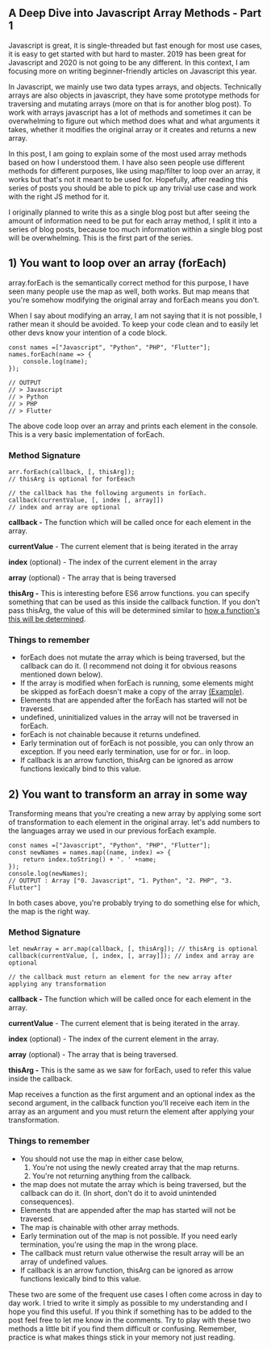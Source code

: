 ## A Deep Dive into Javascript Array Methods - Part 1

Javascript is great, it is single-threaded but fast enough for most use cases, it is easy to get started with but hard to master. 2019 has been great for Javascript and 2020 is not going to be any different. In this context, I am focusing more on writing beginner-friendly articles on Javascript this year.

In Javascript, we mainly use two data types arrays, and objects. Technically arrays are also objects in javascript, they have some prototype methods for traversing and mutating arrays (more on that is for another blog post). To work with arrays javascript has a lot of methods and sometimes it can be overwhelming to figure out which method does what and what arguments it takes, whether it modifies the original array or it creates and returns a new array. 

In this post, I am going to explain some of the most used array methods based on how I understood them. I have also seen people use different methods for different purposes, like using map/filter to loop over an array, it works but that's not it meant to be used for. Hopefully, after reading this series of posts you should be able to pick up any trivial use case and work with the right JS method for it.

I originally planned to write this as a single blog post but after seeing the amount of information need to be put for each array method, I split it into a series of blog posts, because too much information within a single blog post will be overwhelming. This is the first part of the series.

## 1) You want to loop over an array (forEach)
array.forEach is the semantically correct method for this purpose, I have seen many people use the map as well, both works. But map means that you're somehow modifying the original array and forEach means you don't.

When I say about modifying an array, I am not saying that it is not possible, I rather mean it should be avoided. To keep your code clean and to easily let other devs know your intention of a code block.

```
const names =["Javascript", "Python", "PHP", "Flutter"];
names.forEach(name => {
	console.log(name);
});

// OUTPUT
// > Javascript
// > Python
// > PHP
// > Flutter
``` 

The above code loop over an array and prints each element in the console. This is a very basic implementation of forEach.

### Method Signature


```
arr.forEach(callback, [, thisArg]);
// thisArg is optional for forEeach

// the callback has the following arguments in forEach.
callback(currentValue, [, index [, array]])
// index and array are optional
``` 


**callback -** The function which will be called once for each element in the array.

**currentValue** - The current element that is being iterated in the array

**index** (optional) - The index of the current element in the array

**array** (optional) - The array that is being traversed

**thisArg -** This is interesting before ES6 arrow functions. you can specify something that can be used as this inside the callback function. If you don't pass thisArg, the value of this will be determined similar to [how a function's this will be determined](https://developer.mozilla.org/en-US/docs/Web/JavaScript/Reference/Operators/this).

### Things to remember
- forEach does not mutate the array which is being traversed, but the callback can do it. (I recommend not doing it for obvious reasons mentioned down below).
- If the array is modified when forEach is running, some elements might be skipped as forEach doesn't make a copy of the array [(Example)](https://developer.mozilla.org/en-US/docs/Web/JavaScript/Reference/Global_Objects/Array/forEach#If_the_array_is_modified_during_iteration_other_elements_might_be_skipped.).
- Elements that are appended after the forEach has started will not be traversed.
- undefined, uninitialized values in the array will not be traversed in forEach.
- forEach is not chainable because it returns undefined.
- Early termination out of forEach is not possible, you can only throw an exception. If you need early termination, use for or for.. in loop.
- If callback is an arrow function, thisArg can be ignored as arrow functions lexically bind to this value.

## 2) You want to transform an array in some way
Transforming means that you're creating a new array by applying some sort of transformation to each element in the original array. let's add numbers to the languages array we used in our previous forEach example.


```
const names =["Javascript", "Python", "PHP", "Flutter"];
const newNames = names.map((name, index) => {
	return index.toString() + '. ' +name;
});
console.log(newNames);
// OUTPUT : Array ["0. Javascript", "1. Python", "2. PHP", "3. Flutter"]
``` 


In both cases above, you're probably trying to do something else for which, the map is the right way.

### Method Signature


```
let newArray = arr.map(callback, [, thisArg]); // thisArg is optional
callback(currentValue, [, index, [, array]]); // index and array are optional

// the callback must return an element for the new array after applying any transformation
``` 


**callback -** The function which will be called once for each element in the array.

**currentValue** - The current element that is being iterated in the array.

**index** (optional) - The index of the current element in the array.

**array** (optional) - The array that is being traversed.

**thisArg -** This is the same as we saw for forEach, used to refer this value inside the callback.

Map receives a function as the first argument and an optional index as the second argument, in the callback function you'll receive each item in the array as an argument and you must return the element after applying your transformation. 

### Things to remember
- You should not use the map in either case below,
    1. You're not using the newly created array that the map returns.
    2. You're not returning anything from the callback.
- the map does not mutate the array which is being traversed, but the callback can do it. (In short, don't do it to avoid unintended consequences).
- Elements that are appended after the map has started will not be traversed.
- The map is chainable with other array methods.
- Early termination out of the map is not possible. If you need early termination, you're using the map in the wrong place.
- The callback must return value otherwise the result array will be an array of undefined values.
- If callback is an arrow function, thisArg can be ignored as arrow functions lexically bind to this value.

These two are some of the frequent use cases I often come across in day to day work. I tried to write it simply as possible to my understanding and I hope you find this useful. If you think if something has to be added to the post feel free to let me know in the comments. Try to play with these two methods a little bit if you find them difficult or confusing. Remember, practice is what makes things stick in your memory not just reading.
